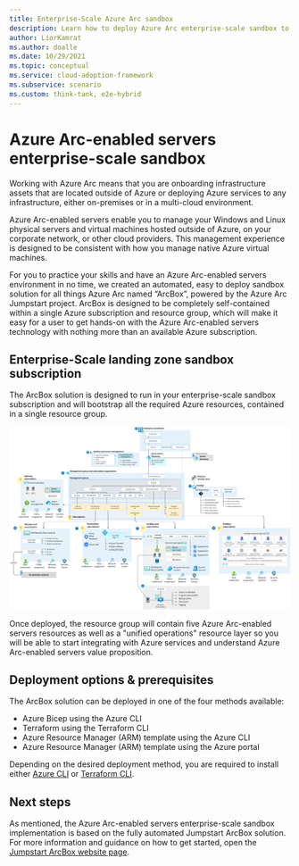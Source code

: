 ```yaml
---
title: Enterprise-Scale Azure Arc sandbox
description: Learn how to deploy Azure Arc enterprise-scale sandbox to accelerate adoption of hybrid or multi-cloud architectures.
author: LiorKamrat
ms.author: doalle
ms.date: 10/29/2021
ms.topic: conceptual
ms.service: cloud-adoption-framework
ms.subservice: scenario
ms.custom: think-tank, e2e-hybrid
---
```


# Azure Arc-enabled servers enterprise-scale sandbox

Working with Azure Arc means that you are onboarding infrastructure assets that are located outside of Azure or deploying Azure services to any infrastructure, either on-premises or in a multi-cloud environment. 

Azure Arc-enabled servers enable you to manage your Windows and Linux physical servers and virtual machines hosted outside of Azure, on your corporate network, or other cloud providers. This management experience is designed to be consistent with how you manage native Azure virtual machines.

For you to practice your skills and have an Azure Arc-enabled servers environment in no time, we created an automated, easy to deploy sandbox solution for all things Azure Arc named “ArcBox”, powered by the Azure Arc Jumpstart project. ArcBox is designed to be completely self-contained within a single Azure subscription and resource group, which will make it easy for a user to get hands-on with the Azure Arc-enabled servers technology with nothing more than an available Azure subscription.

## Enterprise-Scale landing zone sandbox subscription

The ArcBox solution is designed to run in your enterprise-scale sandbox subscription and will bootstrap all the required Azure resources, contained in a single resource group.

![ArcBox in a sandbox subscription](./media/arcbox-sandbox-subscription.png)

Once deployed, the resource group will contain five Azure Arc-enabled servers resources as well as a "unified operations" resource layer so you will be able to start integrating with Azure services and understand Azure Arc-enabled servers value proposition.

## Deployment options & prerequisites

The ArcBox solution can be deployed in one of the four methods available:

- Azure Bicep using the Azure CLI
- Terraform using the Terraform CLI
- Azure Resource Manager (ARM) template using the Azure CLI
- Azure Resource Manager (ARM) template using the Azure portal

Depending on the desired deployment method, you are required to install either [Azure CLI](https://docs.microsoft.com/en-us/cli/azure/install-azure-cli) or [Terraform CLI](https://learn.hashicorp.com/tutorials/terraform/install-cli).

## Next steps

As mentioned, the Azure Arc-enabled servers enterprise-scale sandbox implementation is based on the fully automated Jumpstart ArcBox solution. For more information and guidance on how to get started, open the [Jumpstart ArcBox website page](https://azurearcjumpstart.io/azure_jumpstart_arcbox/).
